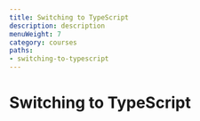 ```yaml
---
title: Switching to TypeScript
description: description
menuWeight: 7
category: courses
paths:
- switching-to-typescript
---
```


# [](#switching-to-typescript) Switching to TypeScript

<!-- explain what typescript is -->

<!-- explain the benefits of typescript:
1. nice IDE autofill
2. catch dumb errors early
3. 
 -->
